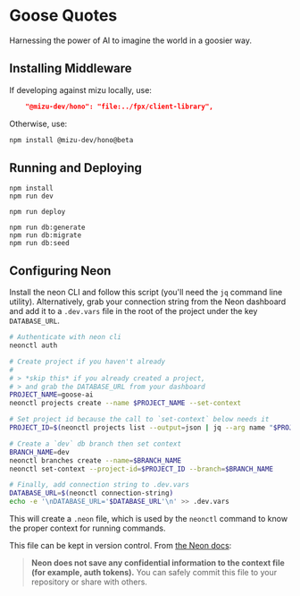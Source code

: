 # Goose Quotes

Harnessing the power of AI to imagine the world in a goosier way.

## Installing Middleware

If developing against mizu locally, use:

```json
    "@mizu-dev/hono": "file:../fpx/client-library",
```

Otherwise, use:

```sh
npm install @mizu-dev/hono@beta
```

## Running and Deploying

```
npm install
npm run dev
```

```
npm run deploy
```

```
npm run db:generate
npm run db:migrate
npm run db:seed
```

## Configuring Neon

Install the neon CLI and follow this script (you'll need the `jq` command line utility). Alternatively, grab your connection string from the Neon dashboard and add it to a `.dev.vars` file in the root of the project under the key `DATABASE_URL`.

```sh
# Authenticate with neon cli
neonctl auth

# Create project if you haven't already
#
# > *skip this* if you already created a project,
# > and grab the DATABASE_URL from your dashboard
PROJECT_NAME=goose-ai
neonctl projects create --name $PROJECT_NAME --set-context

# Set project id because the call to `set-context` below needs it
PROJECT_ID=$(neonctl projects list --output=json | jq --arg name "$PROJECT_NAME" '.projects[] | select(.name == $name) | .id')

# Create a `dev` db branch then set context
BRANCH_NAME=dev
neonctl branches create --name=$BRANCH_NAME
neonctl set-context --project-id=$PROJECT_ID --branch=$BRANCH_NAME

# Finally, add connection string to .dev.vars
DATABASE_URL=$(neonctl connection-string)
echo -e '\nDATABASE_URL='$DATABASE_URL'\n' >> .dev.vars
```

This will create a `.neon` file, which is used by the `neonctl` command to know the proper context for running commands. 

This file can be kept in version control. From [the Neon docs](https://neon.tech/docs/reference/cli-set-context):

> **Neon does not save any confidential information to the context file (for example, auth tokens).** You can safely commit this file to your repository or share with others.
